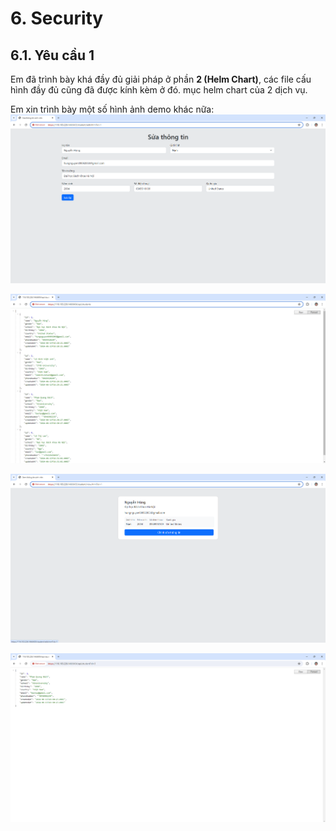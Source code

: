 # 6. Security
## 6.1. Yêu cầu 1
Em đã trình bày khá đầy đủ giải pháp ở phần **2 (Helm Chart)**, các file cấu hình đầy đủ cũng đã được kính kèm ở đó. mục helm chart của 2 dịch vụ.

Em xin trình bày một số hình ảnh demo khác nữa:
![Demo 1](./images/6-web-demo-1.png)

![Demo 2](./images/6-web-demo-2.png)

![Demo 3](./images/6-web-demo-3.png)

![Demo 4](./images/6-web-demo-4.png)


